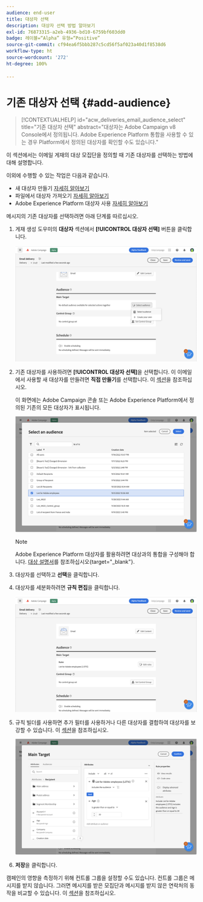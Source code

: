 ```yaml
---
audience: end-user
title: 대상자 선택
description: 대상자 선택 방법 알아보기
exl-id: 76873315-a2eb-4936-bd10-6759bf603dd0
badge: 레이블=“Alpha” 유형=“Positive”
source-git-commit: cf94ea6f5bbb287c5cd56f5af023a40d1f8538d6
workflow-type: ht
source-wordcount: '272'
ht-degree: 100%

---
```



# 기존 대상자 선택 {#add-audience}

>[!CONTEXTUALHELP]
>id="acw_deliveries_email_audience_select"
>title="기존 대상자 선택"
>abstract="대상자는 Adobe Campaign v8 Console에서 정의됩니다. Adobe Experience Platform 통합을 사용할 수 있는 경우 Platform에서 정의된 대상자를 확인할 수도 있습니다."

이 섹션에서는 이메일 게재의 대상 모집단을 정의할 때 기존 대상자를 선택하는 방법에 대해 설명합니다.

이외에 수행할 수 있는 작업은 다음과 같습니다.

* 새 대상자 만들기 [자세히 알아보기](segment-builder.md)
* 파일에서 대상자 가져오기 [자세히 알아보기](import-audience.md)
* Adobe Experience Platform 대상자 사용 [자세히 알아보기](aep-audience.md)


메시지의 기존 대상자를 선택하려면 아래 단계를 따르십시오.

1. 게재 생성 도우미의 **대상자** 섹션에서 **[!UICONTROL 대상자 선택]** 버튼을 클릭합니다.

   ![](assets/create-audience.png)

1. 기존 대상자를 사용하려면 **[!UICONTROL 대상자 선택]**&#x200B;을 선택합니다. 이 이메일에서 사용할 새 대상자를 만들려면 **직접 만들기**&#x200B;를 선택합니다. 이 [섹션](segment-builder.md)을 참조하십시오.

   이 화면에는 Adobe Campaign 콘솔 또는 Adobe Experience Platform에서 정의된 기존의 모든 대상자가 표시됩니다.

   ![](assets/create-audience2.png)

   >[!NOTE]
   >
   >Adobe Experience Platform 대상자를 활용하려면 대상과의 통합을 구성해야 합니다. [대상 설명서](https://experienceleague.adobe.com/docs/experience-platform/destinations/home.html)를 참조하십시오{target="_blank"}.

1. 대상자를 선택하고 **선택**&#x200B;을 클릭합니다.

1. 대상자를 세분화하려면 **규칙 편집**&#x200B;을 클릭합니다.

   ![](assets/create-audience3.png)

1. 규칙 빌더를 사용하면 추가 필터를 사용하거나 다른 대상자를 결합하여 대상자를 보강할 수 있습니다. 이 [섹션](segment-builder.md)을 참조하십시오.

   ![](assets/create-audience4.png)

1. **저장**&#x200B;을 클릭합니다.

캠페인의 영향을 측정하기 위해 컨트롤 그룹을 설정할 수도 있습니다. 컨트롤 그룹은 메시지를 받지 않습니다. 그러면 메시지를 받은 모집단과 메시지를 받지 않은 연락처의 동작을 비교할 수 있습니다. 이 [섹션](control-group.md)을 참조하십시오.